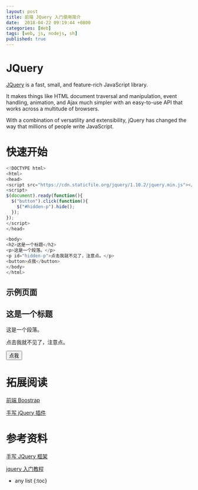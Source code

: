 ```yaml
---
layout: post
title: 前端 JQuery 入门使用简介
date:  2018-04-22 09:19:44 +0800
categories: [Web]
tags: [web, js, nodejs, sh]
published: true
---
```


# JQuery 

[JQuery](https://jquery.com/) is a fast, small, and feature-rich JavaScript library. 

It makes things like HTML document traversal and manipulation, event handling, animation, and Ajax much simpler with an easy-to-use API that works across a multitude of browsers.

With a combination of versatility and extensibility, jQuery has changed the way that millions of people write JavaScript.

# 快速开始

```js
<!DOCTYPE html>
<html>
<head>
<script src="https://cdn.staticfile.org/jquery/1.10.2/jquery.min.js"></script>
<script>
$(document).ready(function(){
  $("button").click(function(){
    $("#hidden-p").hide();
  });
});
</script>
</head>

<body>
<h2>这是一个标题</h2>
<p>这是一个段落。</p>
<p id="hidden-p">点击我就不见了，注意点。</p>
<button>点我</button>
</body>
</html>
```

## 示例页面

<h2>这是一个标题</h2>
<p>这是一个段落。</p>
<p id="hidden-p">点击我就不见了，注意点。</p>
<button>点我</button>


<script>
$(document).ready(function(){
  $("button").click(function(){
    $("#hidden-p").hide();
  });
});
</script>

# 拓展阅读

[前端 Boostrap](https://houbb.github.io/2018/04/22/web-bootstrap)

[手写 jQuery 插件](https://houbb.github.io/2020/03/27/html-js-jquery)

# 参考资料

[手写 JQuery 框架](https://www.cnblogs.com/liangyin/p/7764248.html)

[jquery 入门教程](https://www.runoob.com/jquery/jquery-install.html)

* any list
{:toc}